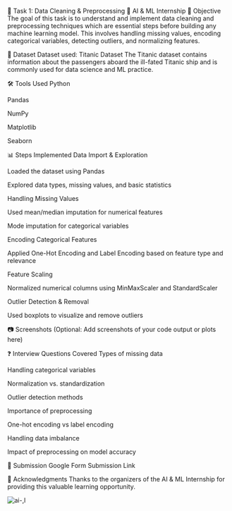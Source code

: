 🧹 Task 1: Data Cleaning & Preprocessing
🚀 AI & ML Internship
📌 Objective
The goal of this task is to understand and implement data cleaning and preprocessing techniques which are essential steps before building any machine learning model. This involves handling missing values, encoding categorical variables, detecting outliers, and normalizing features.

📁 Dataset
Dataset used: Titanic Dataset
The Titanic dataset contains information about the passengers aboard the ill-fated Titanic ship and is commonly used for data science and ML practice.

🛠 Tools Used
Python

Pandas

NumPy

Matplotlib

Seaborn

📊 Steps Implemented
Data Import & Exploration

Loaded the dataset using Pandas

Explored data types, missing values, and basic statistics

Handling Missing Values

Used mean/median imputation for numerical features

Mode imputation for categorical variables

Encoding Categorical Features

Applied One-Hot Encoding and Label Encoding based on feature type and relevance

Feature Scaling

Normalized numerical columns using MinMaxScaler and StandardScaler

Outlier Detection & Removal

Used boxplots to visualize and remove outliers

📷 Screenshots
(Optional: Add screenshots of your code output or plots here)

❓ Interview Questions Covered
Types of missing data

Handling categorical variables

Normalization vs. standardization

Outlier detection methods

Importance of preprocessing

One-hot encoding vs label encoding

Handling data imbalance

Impact of preprocessing on model accuracy

📎 Submission
Google Form Submission Link

🤝 Acknowledgments
Thanks to the organizers of the AI & ML Internship for providing this valuable learning opportunity.

![ai-,l](https://github.com/user-attachments/assets/d7b56db9-1741-4552-ae85-324f9ee983df)

